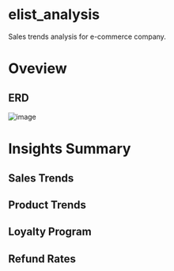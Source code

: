 # elist_analysis
Sales trends analysis for e-commerce company.

# Oveview

## ERD

<img align=center>![image](https://github.com/user-attachments/assets/31778750-444f-4955-b73f-fc152ed77e35)</img>

# Insights Summary

## Sales Trends

## Product Trends

## Loyalty Program

## Refund Rates

